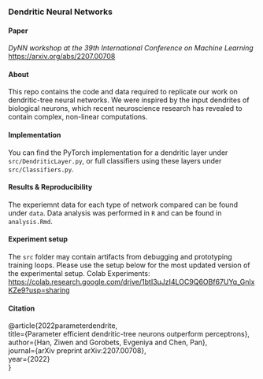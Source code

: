 ### Dendritic Neural Networks

#### Paper
_DyNN workshop at the 39th International Conference on Machine Learning_
https://arxiv.org/abs/2207.00708

#### About
This repo contains the code and data required to replicate our work on dendritic-tree neural networks. We were inspired by the input dendrites of biological neurons, which recent neuroscience research has revealed to contain complex, non-linear computations.

#### Implementation
You can find the PyTorch implementation for a dendritic layer under `src/DendriticLayer.py`, or full classifiers using these layers under `src/Classifiers.py`.   

#### Results & Reproducibility
The experiemnt data for each type of network compared can be found under `data`. Data analysis was performed in `R` and can be found in `analysis.Rmd`.

#### Experiment setup
The `src` folder may contain artifacts from debugging and prototyping training loops. Please use the setup below for the most updated version of the experimental setup.
Colab Experiments: https://colab.research.google.com/drive/1btI3uJzI4LOC9Q6OBf67UYq_GnlxKZe9?usp=sharing

#### Citation
@article{2022parameterdendrite,  
  title={Parameter efficient dendritic-tree neurons outperform perceptrons},  
  author={Han, Ziwen and Gorobets, Evgeniya and Chen, Pan},  
  journal={arXiv preprint arXiv:2207.00708},  
  year={2022}  
}
